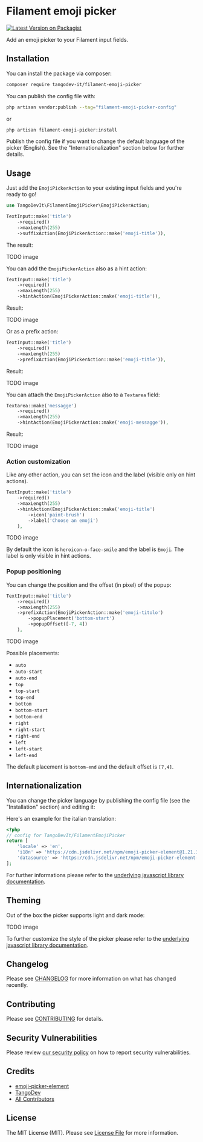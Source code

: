 # Filament emoji picker

[![Latest Version on Packagist](https://img.shields.io/packagist/v/tangodev-it/filament-emoji-picker.svg?style=flat-square)](https://packagist.org/packages/tangodev-it/filament-emoji-picker)


Add an emoji picker to your Filament input fields.

## Installation

You can install the package via composer:

```bash
composer require tangodev-it/filament-emoji-picker
```

You can publish the config file with:

```bash
php artisan vendor:publish --tag="filament-emoji-picker-config"
```

or

```bash
php artisan filament-emoji-picker:install
```

Publish the config file if you want to change the default language of the picker (English). See the "Internationalization" section below for further details.

## Usage

Just add the `EmojiPickerAction` to your existing input fields and you're ready to go!

```php
use TangoDevIt\FilamentEmojiPicker\EmojiPickerAction;

TextInput::make('title')
    ->required()
    ->maxLength(255)
    ->suffixAction(EmojiPickerAction::make('emoji-title')),
```

The result:

TODO image

You can add the `EmojiPickerAction` also as a hint action:

```php
TextInput::make('title')
    ->required()
    ->maxLength(255)
    ->hintAction(EmojiPickerAction::make('emoji-title')),
```

Result:

TODO image

Or as a prefix action:

```php
TextInput::make('title')
    ->required()
    ->maxLength(255)
    ->prefixAction(EmojiPickerAction::make('emoji-title')),
```

Result:

TODO image

You can attach the `EmojiPickerAction` also to a `Textarea` field:

```php
Textarea::make('messagge')
    ->required()
    ->maxLength(255)
    ->hintAction(EmojiPickerAction::make('emoji-messagge')),
```

Result:

TODO image

### Action customization
Like any other action, you can set the icon and the label (visible only on hint actions). 

```php
TextInput::make('title')
    ->required()
    ->maxLength(255)
    ->hintAction(EmojiPickerAction::make('emoji-title')
        ->icon('paint-brush')
        ->label('Choose an emoji')
    ),
```

TODO image

By default the icon is `heroicon-o-face-smile` and the label is `Emoji`. The label is only visible in hint actions.

### Popup positioning
You can change the position and the offset (in pixel) of the popup:

```php
TextInput::make('title')
    ->required()
    ->maxLength(255)
    ->prefixAction(EmojiPickerAction::make('emoji-titolo')
        ->popupPlacement('bottom-start')
        ->popupOffset([-7, 4])
    ),
```

TODO image

Possible placements:
 - `auto`
 - `auto-start`
 - `auto-end`
 - `top`
 - `top-start`
 - `top-end`
 - `bottom`
 - `bottom-start`
 - `bottom-end`
 - `right`
 - `right-start`
 - `right-end`
 - `left`
 - `left-start`
 - `left-end`

The default placement is `bottom-end` and the default offset is `[7,4]`.


## Internationalization
You can change the picker language by publishing the config file (see the "Installation" section) and editing it:

Here's an example for the italian translation:

```php
<?php
// config for TangoDevIt/FilamentEmojiPicker
return [
    'locale' => 'en',
    'i18n' => 'https://cdn.jsdelivr.net/npm/emoji-picker-element@1.21.3/i18n/en.js',
    'datasource' => 'https://cdn.jsdelivr.net/npm/emoji-picker-element-data@1.6.0/en/emojibase/data.json'
];
```

For further informations please refer to the [underlying javascript library documentation](https://github.com/nolanlawson/emoji-picker-element/?tab=readme-ov-file#internationalization).

## Theming

Out of the box the picker supports light and dark mode:

TODO image

To further customize the style of the picker please refer to the [underlying javascript library documentation](https://github.com/nolanlawson/emoji-picker-element/?tab=readme-ov-file#css-variables).

## Changelog

Please see [CHANGELOG](CHANGELOG.md) for more information on what has changed recently.

## Contributing

Please see [CONTRIBUTING](.github/CONTRIBUTING.md) for details.

## Security Vulnerabilities

Please review [our security policy](../../security/policy) on how to report security vulnerabilities.

## Credits

- [emoji-picker-element](https://github.com/nolanlawson/emoji-picker-element)
- [TangoDev](https://github.com/TangoDev-it)
- [All Contributors](../../contributors)

## License

The MIT License (MIT). Please see [License File](LICENSE.md) for more information.
